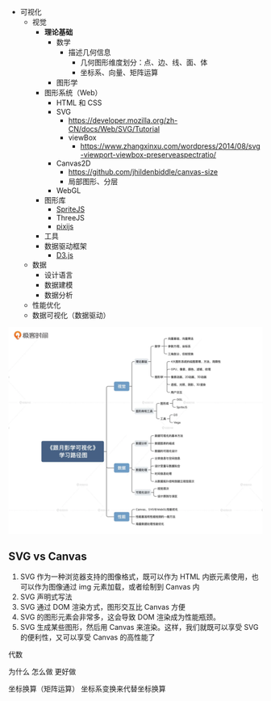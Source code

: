 - 可视化
  - 视觉
    - **理论基础**
      - 数学
        - 描述几何信息
          - 几何图形维度划分：点、边、线、面、体
          - 坐标系、向量、矩阵运算
      - 图形学
    - 图形系统（Web）
      - HTML 和 CSS
      - SVG
        - https://developer.mozilla.org/zh-CN/docs/Web/SVG/Tutorial
        - viewBox
          - https://www.zhangxinxu.com/wordpress/2014/08/svg-viewport-viewbox-preserveaspectratio/
      - Canvas2D
        - https://github.com/jhildenbiddle/canvas-size
        - 局部图形、分层
      - WebGL
    - 图形库
      - [SpriteJS](https://spritejs.org/#/)
      - ThreeJS
      - [pixijs](https://pixijs.com/)
    - 工具
    - 数据驱动框架
      - [D3.js](https://d3js.org/)
  - 数据
    - 设计语言
    - 数据建模
    - 数据分析
  - 性能优化
  - 数据可视化（数据驱动）

![图 6](./images/515c2ea4bbbcc07043a02ef40c3ed220f9db0fe231ef53604aaea2776f68363e.png)  

## SVG vs Canvas

1. SVG 作为一种浏览器支持的图像格式，既可以作为 HTML 内嵌元素使用，也可以作为图像通过 img 元素加载，或者绘制到 Canvas 内
2. SVG 声明式写法
3. SVG 通过 DOM 渲染方式，图形交互比 Canvas 方便
4. SVG 的图形元素会非常多，这会导致 DOM 渲染成为性能瓶颈。
5. SVG 生成某些图形，然后用 Canvas 来渲染。这样，我们就既可以享受 SVG 的便利性，又可以享受 Canvas 的高性能了

代数

为什么
怎么做
更好做

坐标换算（矩阵运算）
坐标系变换来代替坐标换算